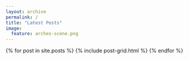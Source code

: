 ```yaml
---
layout: archive
permalink: /
title: "Latest Posts"
image:
  feature: arches-scene.png
---
```


<div class="tiles">
{% for post in site.posts %}
	{% include post-grid.html %}
{% endfor %}
</div><!-- /.tiles -->